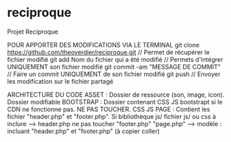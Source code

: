 # reciproque
Projet Reciproque

POUR APPORTER DES MODIFICATIONS VIA LE TERMINAL
git clone https://github.com/theoverdier/reciproque.git // Permet de récupérer le fichier modifié
git add Nom du fichier qui a été modifié // Permets d'intégrer UNIQUEMENT son fichier modifié
git commit -am "MESSAGE DE COMMIT" // Faire un commit UNIQUEMENT de son fichier modifié
git push // Envoyer les modification sur le fichier partagé

ARCHITECTURE DU CODE
ASSET : Dossier de ressource (son, image, icon). Dossier modifiable
BOOTSTRAP : Dossier contenant CSS JS bootstrapt si le CDN ne fonctionne pas. NE PAS TOUCHER.
CSS
JS
PAGE : Contient les fichier "header.php" et "footer.php". Si bibliothèque js/ fichier js/ ou css à inclure --> header.php
ne pas toucher "footer.php"
"page.php" --> modèle : incluant "header.php" et "footer.php" (à copier coller)

